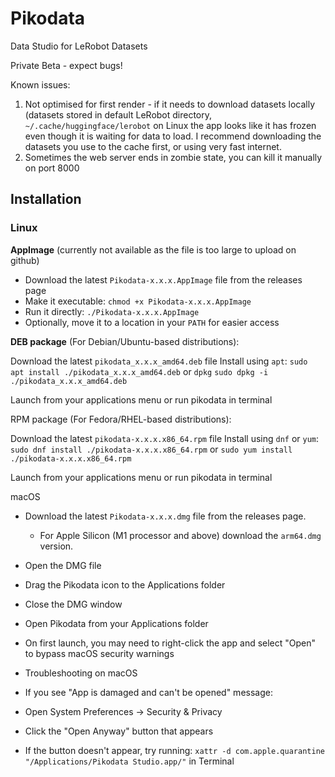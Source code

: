 # Pikodata
Data Studio for LeRobot Datasets

Private Beta - expect bugs!

Known issues:
1. Not optimised for first render - if it needs to download datasets locally (datasets stored in default LeRobot directory, `~/.cache/huggingface/lerobot` on Linux the app looks like it has frozen even though it is waiting for data to load. I recommend downloading the datasets you use to the cache first, or using very fast internet.
2. Sometimes the web server ends in zombie state, you can kill it manually on port 8000

## Installation

### Linux

**AppImage** (currently not available as the file is too large to upload on github)
- Download the latest `Pikodata-x.x.x.AppImage` file from the releases page
- Make it executable: `chmod +x Pikodata-x.x.x.AppImage`
- Run it directly: `./Pikodata-x.x.x.AppImage`
- Optionally, move it to a location in your `PATH` for easier access


**DEB package** (For Debian/Ubuntu-based distributions):

Download the latest `pikodata_x.x.x_amd64.deb` file
Install using `apt`:
`sudo apt install ./pikodata_x.x.x_amd64.deb`
or `dpkg`
`sudo dpkg -i ./pikodata_x.x.x_amd64.deb`

Launch from your applications menu or run pikodata in terminal


RPM package (For Fedora/RHEL-based distributions):

Download the latest `pikodata-x.x.x.x86_64.rpm` file
Install using `dnf` or `yum`:
`sudo dnf install ./pikodata-x.x.x.x86_64.rpm`
or
`sudo yum install ./pikodata-x.x.x.x86_64.rpm`

Launch from your applications menu or run pikodata in terminal

macOS

- Download the latest `Pikodata-x.x.x.dmg` file from the releases page.
  - For Apple Silicon (M1 processor and above) download the `arm64.dmg` version. 
- Open the DMG file
- Drag the Pikodata icon to the Applications folder
- Close the DMG window
- Open Pikodata from your Applications folder
- On first launch, you may need to right-click the app and select "Open" to bypass macOS security warnings

- Troubleshooting on macOS
- If you see "App is damaged and can't be opened" message:

- Open System Preferences → Security & Privacy
- Click the "Open Anyway" button that appears
- If the button doesn't appear, try running: `xattr -d com.apple.quarantine "/Applications/Pikodata Studio.app/"` in Terminal
